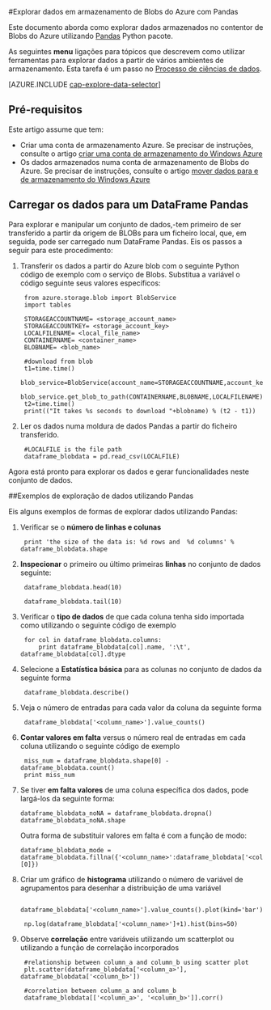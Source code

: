 <properties 
    pageTitle="Explorar dados em armazenamento de Blobs do Azure com Pandas | Microsoft Azure" 
    description="Como explorar dados armazenados no contentor de Blobs do Azure utilizando Pandas." 
    services="machine-learning,storage" 
    documentationCenter="" 
    authors="bradsev" 
    manager="jhubbard" 
    editor="cgronlun" />

<tags 
    ms.service="machine-learning" 
    ms.workload="data-services" 
    ms.tgt_pltfrm="na" 
    ms.devlang="na" 
    ms.topic="article" 
    ms.date="09/13/2016" 
    ms.author="bradsev" /> 

#<a name="explore-data-in-azure-blob-storage-with-pandas"></a>Explorar dados em armazenamento de Blobs do Azure com Pandas

Este documento aborda como explorar dados armazenados no contentor de Blobs do Azure utilizando [Pandas](http://pandas.pydata.org/) Python pacote.

As seguintes **menu** ligações para tópicos que descrevem como utilizar ferramentas para explorar dados a partir de vários ambientes de armazenamento. Esta tarefa é um passo no [Processo de ciências de dados]().

[AZURE.INCLUDE [cap-explore-data-selector](../../includes/cap-explore-data-selector.md)]


## <a name="prerequisites"></a>Pré-requisitos
Este artigo assume que tem:

* Criar uma conta de armazenamento Azure. Se precisar de instruções, consulte o artigo [criar uma conta de armazenamento do Windows Azure](../storage/storage-create-storage-account.md#create-a-storage-account)
* Os dados armazenados numa conta de armazenamento de Blobs do Azure. Se precisar de instruções, consulte o artigo [mover dados para e de armazenamento do Windows Azure](../storage/storage-moving-data.md)

## <a name="load-the-data-into-a-pandas-dataframe"></a>Carregar os dados para um DataFrame Pandas
Para explorar e manipular um conjunto de dados,-tem primeiro de ser transferido a partir da origem de BLOBs para um ficheiro local, que, em seguida, pode ser carregado num DataFrame Pandas. Eis os passos a seguir para este procedimento:

1. Transferir os dados a partir do Azure blob com o seguinte Python código de exemplo com o serviço de Blobs. Substitua a variável o código seguinte seus valores específicos: 

        from azure.storage.blob import BlobService
        import tables
        
        STORAGEACCOUNTNAME= <storage_account_name>
        STORAGEACCOUNTKEY= <storage_account_key>
        LOCALFILENAME= <local_file_name>        
        CONTAINERNAME= <container_name>
        BLOBNAME= <blob_name>

        #download from blob
        t1=time.time()
        blob_service=BlobService(account_name=STORAGEACCOUNTNAME,account_key=STORAGEACCOUNTKEY)
        blob_service.get_blob_to_path(CONTAINERNAME,BLOBNAME,LOCALFILENAME)
        t2=time.time()
        print(("It takes %s seconds to download "+blobname) % (t2 - t1))


2. Ler os dados numa moldura de dados Pandas a partir do ficheiro transferido.

        #LOCALFILE is the file path 
        dataframe_blobdata = pd.read_csv(LOCALFILE)

Agora está pronto para explorar os dados e gerar funcionalidades neste conjunto de dados.

##<a name="blob-dataexploration"></a>Exemplos de exploração de dados utilizando Pandas

Eis alguns exemplos de formas de explorar dados utilizando Pandas:

1. Verificar se o **número de linhas e colunas** 

        print 'the size of the data is: %d rows and  %d columns' % dataframe_blobdata.shape

2. **Inspecionar** o primeiro ou último primeiras **linhas** no conjunto de dados seguinte:

        dataframe_blobdata.head(10)
        
        dataframe_blobdata.tail(10)

3. Verificar o **tipo de dados** de que cada coluna tenha sido importada como utilizando o seguinte código de exemplo
    
        for col in dataframe_blobdata.columns:
            print dataframe_blobdata[col].name, ':\t', dataframe_blobdata[col].dtype

4. Selecione a **Estatística básica** para as colunas no conjunto de dados da seguinte forma
 
        dataframe_blobdata.describe()
    
5. Veja o número de entradas para cada valor da coluna da seguinte forma

        dataframe_blobdata['<column_name>'].value_counts()

6. **Contar valores em falta** versus o número real de entradas em cada coluna utilizando o seguinte código de exemplo

        miss_num = dataframe_blobdata.shape[0] - dataframe_blobdata.count()
        print miss_num
     
7.  Se tiver **em falta valores** de uma coluna específica dos dados, pode largá-los da seguinte forma:

        dataframe_blobdata_noNA = dataframe_blobdata.dropna()
        dataframe_blobdata_noNA.shape

    Outra forma de substituir valores em falta é com a função de modo:
    
        dataframe_blobdata_mode = dataframe_blobdata.fillna({'<column_name>':dataframe_blobdata['<column_name>'].mode()[0]})        

8. Criar um gráfico de **histograma** utilizando o número de variável de agrupamentos para desenhar a distribuição de uma variável 
    
        dataframe_blobdata['<column_name>'].value_counts().plot(kind='bar')
        
        np.log(dataframe_blobdata['<column_name>']+1).hist(bins=50)
    
9. Observe **correlação** entre variáveis utilizando um scatterplot ou utilizando a função de correlação incorporados

        #relationship between column_a and column_b using scatter plot
        plt.scatter(dataframe_blobdata['<column_a>'], dataframe_blobdata['<column_b>'])
        
        #correlation between column_a and column_b
        dataframe_blobdata[['<column_a>', '<column_b>']].corr()
